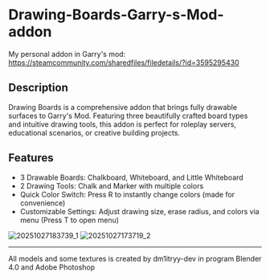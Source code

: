 # Drawing-Boards-Garry-s-Mod-addon
My personal addon in Garry's mod: https://steamcommunity.com/sharedfiles/filedetails/?id=3595295430
## Description
Drawing Boards is a comprehensive addon that brings fully drawable surfaces to Garry's Mod. 
Featuring three beautifully crafted board types and intuitive drawing tools, this addon is perfect for roleplay servers, educational scenarios, or creative building projects.
## Features
* 3 Drawable Boards: Chalkboard, Whiteboard, and Little Whiteboard
* 2 Drawing Tools: Chalk and Marker with multiple colors
* Quick Color Switch: Press R to instantly change colors (made for convenience)
* Customizable Settings: Adjust drawing size, erase radius, and colors via menu (Press T to open menu)

![20251027183739_1](https://github.com/user-attachments/assets/9d919f7e-6d07-44fe-882d-cf57f4901e12)
![20251027173719_2](https://github.com/user-attachments/assets/15579b7b-89ed-450a-9ee1-945b6fce487b)

------------------------------------------------------------------------------
All models and some textures is created by dm1itryy-dev in program Blender 4.0 and Adobe Photoshop
